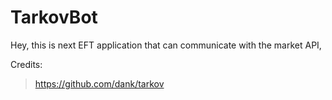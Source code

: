 # TarkovBot

Hey, this is next EFT application that can communicate with the market API,

Credits:
> https://github.com/dank/tarkov
